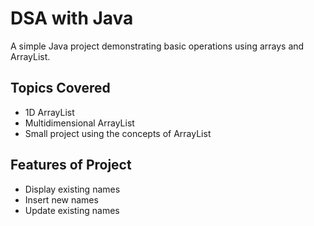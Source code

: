 # DSA with Java

A simple Java project demonstrating basic operations using arrays and ArrayList.

## Topics Covered

* 1D ArrayList
* Multidimensional ArrayList
* Small project using the concepts of ArrayList

## Features of Project

* Display existing names
* Insert new names
* Update existing names
